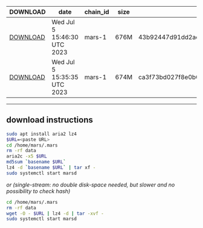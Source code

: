 | DOWNLOAD | date | chain_id | size | checksum |
| -------- | ---- | -------- | ---- | -------- |
| [DOWNLOAD](https://quicksync.ccvalidators.com/SNAPSHOTS/SNAPSHOTS/mars-1_2299897.tar.lz4) | Wed Jul  5 15:46:30 UTC 2023 | mars-1 | 676M | 43b92447d91dd2aca0d242e19f48d17597b61e68fdeded46c5979a0e800a44c8 |
| [DOWNLOAD](https://quicksync.ccvalidators.com/SNAPSHOTS/SNAPSHOTS/mars-1_2299783.tar.lz4) | Wed Jul  5 15:35:35 UTC 2023 | mars-1 | 674M | ca3f73bd027f8e0b00734f24232c4d391c70f741fe96469f156d3070416daf64 |
 
---
## download instructions
 
```sh
sudo apt install aria2 lz4
$URL=<paste URL>
cd /home/mars/.mars
rm -rf data
aria2c -x5 $URL
md5sum `basename $URL`
lz4 -d `basename $URL` | tar xf -
sudo systemctl start marsd
```
*or (single-stream: no double disk-space needed, but slower and no possibility to check hash)*
```sh
cd /home/mars/.mars
rm -rf data
wget -O - $URL | lz4 -d | tar -xvf -
sudo systemctl start marsd
```
